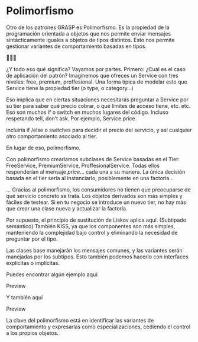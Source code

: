 # Polimorfismo

Otro de los patrones GRASP es Polimorfismo. Es la propiedad de la programación orientada a objetos que nos permite enviar mensajes sintácticamente iguales a objetos de tipos distintos. Esto nos permite gestionar variantes de comportamiento basadas en tipos.

🧻👇🏽

¿Y todo eso qué significa? Vayamos por partes. Primero: ¿Cuál es el caso de aplicación del patrón? Imaginemos que ofreces un Service con tres niveles: free, premium, proffesional. Una forma típica de modelar esto que Service tiene la propiedad tier (o type, o category…)

Eso implica que en ciertas situaciones necesitarás preguntar a Service por su tier para saber qué precio cobrar, o qué límites de acceso tiene, etc. etc. Eso son muchos  if o switch en muchos lugares del código. Incluso respetando tell, don’t ask. Por ejemplo, Service.price

incluiría if /else o switches para decidir el precio del servicio, y así cualquier otro comportamiento asociado al tier.

En lugar de eso, polimorfismo.

Con polimorfismo crearíamos subclases de Service basadas en el Tier: FreeService, PremiumService, ProffesionalService. Todas ellos responderían al mensaje _price_… cada una a su manera. La única decisión basada en el tier sería al instanciarlo, posiblemente en una factoría…

… Gracias al polimorfismo, los consumidores no tienen que preocuparse de qué servicio concreto se trata. Los objetos derivados son más simples y fáciles de testear. Si en tu negocio se introduce un nuevo tier, no hay más que crear una clase nueva y actualizar la factoría.

Por supuesto, el principio de sustitución de Liskov aplica aquí. (Subtipado semántico) También KISS, ya que los componentes son más simples, manteniendo la complejidad bajo control y eliminando la necesidad de preguntar por el tipo.

Las clases base manejarán los mensajes comunes, y las variantes serán manejadas por los subtipos. Esto también podemos hacerlo con interfaces explícitas o implícitas.

Puedes encontrar algún ejemplo aquí:

Preview

Y también aquí

Preview

La clave del polimorfismo está en identificar las variantes de comportamiento y expresarlas como especializaciones, cediendo el control a los propios objetos.